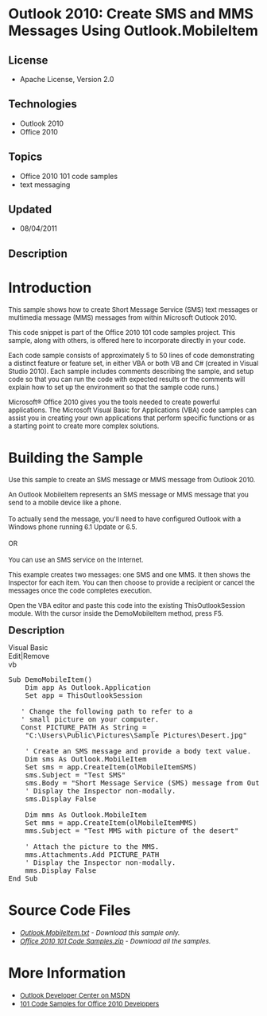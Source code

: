# Outlook 2010: Create SMS and MMS Messages Using Outlook.MobileItem
## License
- Apache License, Version 2.0
## Technologies
- Outlook 2010
- Office 2010
## Topics
- Office 2010 101 code samples
- text messaging
## Updated
- 08/04/2011
## Description

<h1>Introduction</h1>
<p><span style="font-size:small">This sample shows how to create Short Message Service (SMS) text messages or multimedia message (MMS) messages from within Microsoft Outlook 2010.</span></p>
<p><span style="font-size:small">This code snippet is part of the Office 2010 101 code samples project. This sample, along with others, is offered here to incorporate directly in your code.</span></p>
<p><span style="font-size:small">Each code sample consists of approximately 5 to 50 lines of code demonstrating a distinct feature or feature set, in either VBA or both VB and C# (created in Visual Studio 2010). Each sample includes comments describing the
 sample, and setup code so that you can run the code with expected results or the comments will explain how to set up the environment so that the sample code runs.)</span></p>
<p><span style="font-size:small">Microsoft&reg; Office 2010 gives you the tools needed to create powerful applications. The Microsoft Visual Basic for Applications (VBA) code samples can assist you in creating your own applications that perform specific functions
 or as a starting point to create more complex solutions.</span></p>
<h1><span>Building the Sample</span></h1>
<p><span style="font-size:small">Use this sample to create an SMS message or MMS message from Outlook 2010.</span></p>
<p><span style="font-size:small">An Outlook MobileItem represents an SMS message or MMS message that you send to a mobile device like a phone.</span><br>
<br>
<span style="font-size:small">To actually send the message, you'll need to have configured Outlook with a Windows phone running 6.1 Update or 6.5.</span><br>
<br>
<span style="font-size:small">OR</span><br>
<br>
<span style="font-size:small">You can use an SMS service on the Internet.</span></p>
<p><span style="font-size:small">This example creates two messages: one SMS and one MMS. It then shows the Inspector for each item. You can then choose to provide a recipient or cancel the messages once the code completes execution.</span></p>
<p><span style="font-size:small">Open the VBA editor and paste this code into the existing ThisOutlookSession module. With the cursor inside the DemoMobileItem method, press F5.</span></p>
<p><span style="font-size:20px; font-weight:bold">Description</span></p>
<div class="scriptcode">
<div class="pluginEditHolder" pluginCommand="mceScriptCode">
<div class="title"><span>Visual Basic</span></div>
<div class="pluginLinkHolder"><span class="pluginEditHolderLink">Edit</span>|<span class="pluginRemoveHolderLink">Remove</span></div>
<span class="hidden">vb</span>

<div class="preview">
<pre class="vb"><span class="visualBasic__keyword">Sub</span>&nbsp;DemoMobileItem()&nbsp;
&nbsp;&nbsp;&nbsp;&nbsp;<span class="visualBasic__keyword">Dim</span>&nbsp;app&nbsp;<span class="visualBasic__keyword">As</span>&nbsp;Outlook.Application&nbsp;
&nbsp;&nbsp;&nbsp;&nbsp;<span class="visualBasic__keyword">Set</span>&nbsp;app&nbsp;=&nbsp;ThisOutlookSession&nbsp;
&nbsp;&nbsp;&nbsp;&nbsp;&nbsp;
&nbsp;&nbsp;&nbsp;<span class="visualBasic__com">'&nbsp;Change&nbsp;the&nbsp;following&nbsp;path&nbsp;to&nbsp;refer&nbsp;to&nbsp;a</span>&nbsp;
&nbsp;&nbsp;&nbsp;<span class="visualBasic__com">'&nbsp;small&nbsp;picture&nbsp;on&nbsp;your&nbsp;computer.</span>&nbsp;
&nbsp;&nbsp;&nbsp;<span class="visualBasic__keyword">Const</span>&nbsp;PICTURE_PATH&nbsp;<span class="visualBasic__keyword">As</span>&nbsp;<span class="visualBasic__keyword">String</span>&nbsp;=&nbsp;_&nbsp;
&nbsp;&nbsp;&nbsp;&nbsp;<span class="visualBasic__string">&quot;C:\Users\Public\Pictures\Sample&nbsp;Pictures\Desert.jpg&quot;</span>&nbsp;
&nbsp;
&nbsp;&nbsp;&nbsp;&nbsp;<span class="visualBasic__com">'&nbsp;Create&nbsp;an&nbsp;SMS&nbsp;message&nbsp;and&nbsp;provide&nbsp;a&nbsp;body&nbsp;text&nbsp;value.</span>&nbsp;
&nbsp;&nbsp;&nbsp;&nbsp;<span class="visualBasic__keyword">Dim</span>&nbsp;sms&nbsp;<span class="visualBasic__keyword">As</span>&nbsp;Outlook.MobileItem&nbsp;
&nbsp;&nbsp;&nbsp;&nbsp;<span class="visualBasic__keyword">Set</span>&nbsp;sms&nbsp;=&nbsp;app.CreateItem(olMobileItemSMS)&nbsp;
&nbsp;&nbsp;&nbsp;&nbsp;sms.Subject&nbsp;=&nbsp;<span class="visualBasic__string">&quot;Test&nbsp;SMS&quot;</span>&nbsp;
&nbsp;&nbsp;&nbsp;&nbsp;sms.Body&nbsp;=&nbsp;<span class="visualBasic__string">&quot;Short&nbsp;Message&nbsp;Service&nbsp;(SMS)&nbsp;message&nbsp;from&nbsp;Outlook&nbsp;2010.&quot;</span>&nbsp;
&nbsp;&nbsp;&nbsp;&nbsp;<span class="visualBasic__com">'&nbsp;Display&nbsp;the&nbsp;Inspector&nbsp;non-modally.</span>&nbsp;
&nbsp;&nbsp;&nbsp;&nbsp;sms.Display&nbsp;<span class="visualBasic__keyword">False</span>&nbsp;
&nbsp;&nbsp;&nbsp;&nbsp;&nbsp;
&nbsp;&nbsp;&nbsp;&nbsp;<span class="visualBasic__keyword">Dim</span>&nbsp;mms&nbsp;<span class="visualBasic__keyword">As</span>&nbsp;Outlook.MobileItem&nbsp;
&nbsp;&nbsp;&nbsp;&nbsp;<span class="visualBasic__keyword">Set</span>&nbsp;mms&nbsp;=&nbsp;app.CreateItem(olMobileItemMMS)&nbsp;
&nbsp;&nbsp;&nbsp;&nbsp;mms.Subject&nbsp;=&nbsp;<span class="visualBasic__string">&quot;Test&nbsp;MMS&nbsp;with&nbsp;picture&nbsp;of&nbsp;the&nbsp;desert&quot;</span>&nbsp;
&nbsp;&nbsp;&nbsp;&nbsp;&nbsp;
&nbsp;&nbsp;&nbsp;&nbsp;<span class="visualBasic__com">'&nbsp;Attach&nbsp;the&nbsp;picture&nbsp;to&nbsp;the&nbsp;MMS.</span>&nbsp;
&nbsp;&nbsp;&nbsp;&nbsp;mms.Attachments.Add&nbsp;PICTURE_PATH&nbsp;
&nbsp;&nbsp;&nbsp;&nbsp;<span class="visualBasic__com">'&nbsp;Display&nbsp;the&nbsp;Inspector&nbsp;non-modally.</span>&nbsp;
&nbsp;&nbsp;&nbsp;&nbsp;mms.Display&nbsp;<span class="visualBasic__keyword">False</span>&nbsp;
<span class="visualBasic__keyword">End</span>&nbsp;<span class="visualBasic__keyword">Sub</span></pre>
</div>
</div>
</div>
<h1><span>Source Code Files</span></h1>
<ul>
<li><span style="font-size:small"><em><em><a id="26107" href="/site/view/file/26107/1/Outlook.MobileItem.txt">Outlook.MobileItem.txt</a>&nbsp;- Download this sample only.<br>
</em></em></span></li><li><span style="font-size:small"><em><em><a id="26108" href="/site/view/file/26108/1/Office%202010%20101%20Code%20Samples.zip">Office 2010 101 Code Samples.zip</a>&nbsp;- Download all the samples.</em></em></span>
</li></ul>
<h1>More Information</h1>
<ul>
<li><span style="font-size:small"><a href="http://msdn.microsoft.com/en-us/office/aa905455">Outlook Developer Center on MSDN</a></span>
</li><li><span style="font-size:small"><a href="http://msdn.microsoft.com/en-us/office/hh360994">101 Code Samples for Office 2010 Developers</a></span>
</li></ul>
